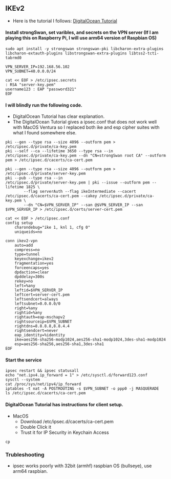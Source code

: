 ## IKEv2
* Here is the tutorial I follows: [DigitalOcean Tutorial](https://www.digitalocean.com/community/tutorials/how-to-set-up-an-ikev2-vpn-server-with-strongswan-on-ubuntu-22-04) 
#### Install strongSwan, set varibles, and secrets on the VPN server (If I am playing this on Raspberry Pi, I will use arm64 version of Raspbian OS)
```
sudo apt install -y strongswan strongswan-pki libcharon-extra-plugins libcharon-extauth-plugins libstrongswan-extra-plugins libtss2-tcti-tabrmd0 

VPN_SERVER_IP=192.168.56.102
VPN_SUBNET=40.0.0.0/24

cat << EOF > /etc/ipsec.secrets
: RSA "server-key.pem"
username123 : EAP "password321"
EOF
```
#### I will blindly run the following code. 
* DigitalOcean Tutorial has clear explanation.
* The DigitalOcean Tutorial gives a ipsec.conf that does not work well with MacOS Ventura so I replaced both ike and esp cipher suites with what I found somewhere else.
```
pki --gen --type rsa --size 4096 --outform pem > /etc/ipsec.d/private/ca-key.pem 
pki --self --ca --lifetime 3650 --type rsa --in  /etc/ipsec.d/private/ca-key.pem --dn "CN=strongSwan root CA" --outform pem > /etc/ipsec.d/cacerts/ca-cert.pem

pki --gen --type rsa --size 4096 --outform pem > /etc/ipsec.d/private/server-key.pem 
pki --pub --type rsa --in                        /etc/ipsec.d/private/server-key.pem | pki --issue --outform pem --lifetime 1825 \
        --flag serverAuth --flag ikeIntermediate --cacert /etc/ipsec.d/cacerts/ca-cert.pem --cakey /etc/ipsec.d/private/ca-key.pem \
        --dn "CN=$VPN_SERVER_IP" --san @$VPN_SERVER_IP --san $VPN_SERVER_IP > /etc/ipsec.d/certs/server-cert.pem

cat << EOF > /etc/ipsec.conf
config setup
    charondebug="ike 1, knl 1, cfg 0"
    uniqueids=no

conn ikev2-vpn
    auto=add
    compress=no
    type=tunnel
    keyexchange=ikev2
    fragmentation=yes
    forceencaps=yes 
    dpdaction=clear
    dpddelay=300s
    rekey=no 
    left=%any
    leftid=$VPN_SERVER_IP
    leftcert=server-cert.pem
    leftsendcert=always
    leftsubnet=0.0.0.0/0 
    right=%any
    rightid=%any
    rightauth=eap-mschapv2
    rightsourceip=$VPN_SUBNET
    rightdns=8.8.8.8,8.8.4.4
    rightsendcert=never 
    eap_identity=%identity 
    ike=aes256-sha256-modp1024,aes256-sha1-modp1024,3des-sha1-modp1024
    esp=aes256-sha256,aes256-sha1,3des-sha1
EOF
```
#### Start the service 
```
ipsec restart && ipsec statusall
echo "net.ipv4.ip_forward = 1" > /etc/sysctl.d/forward123.conf
sysctl --system
cat /proc/sys/net/ipv4/ip_forward  
iptables -t nat -A POSTROUTING -s $VPN_SUBNET -o ppp0 -j MASQUERADE 
ls /etc/ipsec.d/cacerts/ca-cert.pem
```
#### DigitalOcean Tutorial has instructions for client setup.
* MacOS
  * Download /etc/ipsec.d/cacerts/ca-cert.pem
  * Double Click it 
  * Trust it for IP Security in Keychain Access
```
cp 
```
### Trubleshooting
* ipsec works poorly with 32bit (armhf) raspbian OS (bullseye), use arm64 raspbian.